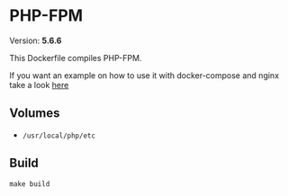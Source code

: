 # PHP-FPM
Version: **5.6.6**

This Dockerfile compiles PHP-FPM.

If you want an example on how to use it with docker-compose and nginx take a look [here](https://github.com/fntlnz/dockerfiles/tree/master/docker-compose-examples/nginx-fpm)

## Volumes
- `/usr/local/php/etc`

## Build

`make build`
